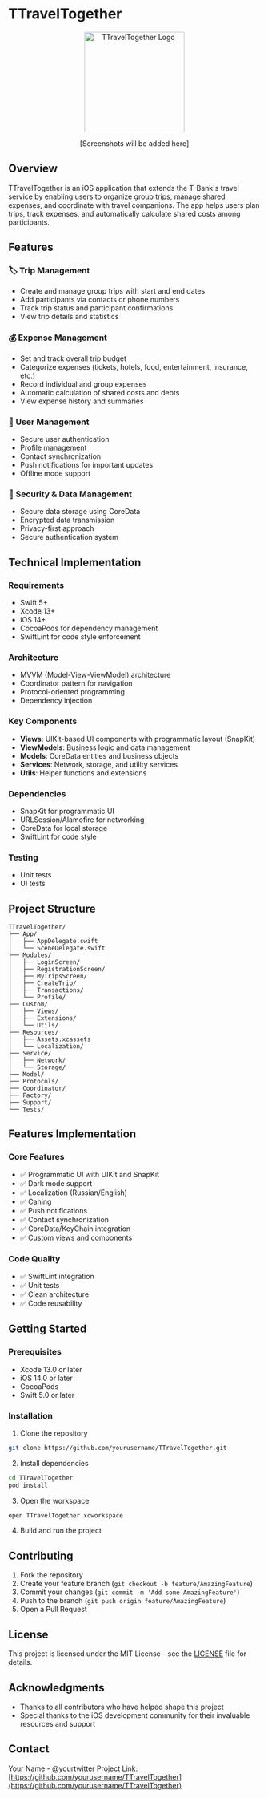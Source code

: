 # TTravelTogether

<div align="center">
  <img src="[Your App Icon]" alt="TTravelTogether Logo" width="200"/>
  
  [Screenshots will be added here]
</div>

## Overview

TTravelTogether is an iOS application that extends the T-Bank's travel service by enabling users to organize group trips, manage shared expenses, and coordinate with travel companions. The app helps users plan trips, track expenses, and automatically calculate shared costs among participants.

## Features

### 🏷️ Trip Management
- Create and manage group trips with start and end dates
- Add participants via contacts or phone numbers
- Track trip status and participant confirmations
- View trip details and statistics

### 💰 Expense Management
- Set and track overall trip budget
- Categorize expenses (tickets, hotels, food, entertainment, insurance, etc.)
- Record individual and group expenses
- Automatic calculation of shared costs and debts
- View expense history and summaries

### 👥 User Management
- Secure user authentication
- Profile management
- Contact synchronization
- Push notifications for important updates
- Offline mode support

### 🔐 Security & Data Management
- Secure data storage using CoreData
- Encrypted data transmission
- Privacy-first approach
- Secure authentication system

## Technical Implementation

### Requirements
- Swift 5+
- Xcode 13+
- iOS 14+
- CocoaPods for dependency management
- SwiftLint for code style enforcement

### Architecture
- MVVM (Model-View-ViewModel) architecture
- Coordinator pattern for navigation
- Protocol-oriented programming
- Dependency injection

### Key Components
- **Views**: UIKit-based UI components with programmatic layout (SnapKit)
- **ViewModels**: Business logic and data management
- **Models**: CoreData entities and business objects
- **Services**: Network, storage, and utility services
- **Utils**: Helper functions and extensions

### Dependencies
- SnapKit for programmatic UI
- URLSession/Alamofire for networking
- CoreData for local storage
- SwiftLint for code style

### Testing
- Unit tests
- UI tests

## Project Structure

```
TTravelTogether/
├── App/
│   ├── AppDelegate.swift
│   └── SceneDelegate.swift
├── Modules/
│   ├── LoginScreen/
│   ├── RegistrationScreen/
│   ├── MyTripsScreen/
│   ├── CreateTrip/
│   ├── Transactions/
│   └── Profile/
├── Custom/
│   ├── Views/
│   ├── Extensions/
│   └── Utils/
├── Resources/
│   ├── Assets.xcassets
│   └── Localization/
├── Service/
│   ├── Network/
│   └── Storage/
├── Model/
├── Protocols/
├── Coordinator/
├── Factory/
├── Support/
└── Tests/
```

## Features Implementation

### Core Features
- ✅ Programmatic UI with UIKit and SnapKit
- ✅ Dark mode support
- ✅ Localization (Russian/English)
- ✅ Cahing
- ✅ Push notifications
- ✅ Contact synchronization
- ✅ CoreData/KeyChain integration
- ✅ Custom views and components

### Code Quality
- ✅ SwiftLint integration
- ✅ Unit tests
- ✅ Clean architecture
- ✅ Code reusability

## Getting Started

### Prerequisites
- Xcode 13.0 or later
- iOS 14.0 or later
- CocoaPods
- Swift 5.0 or later

### Installation
1. Clone the repository
```bash
git clone https://github.com/yourusername/TTravelTogether.git
```

2. Install dependencies
```bash
cd TTravelTogether
pod install
```

3. Open the workspace
```bash
open TTravelTogether.xcworkspace
```

4. Build and run the project

## Contributing

1. Fork the repository
2. Create your feature branch (`git checkout -b feature/AmazingFeature`)
3. Commit your changes (`git commit -m 'Add some AmazingFeature'`)
4. Push to the branch (`git push origin feature/AmazingFeature`)
5. Open a Pull Request

## License

This project is licensed under the MIT License - see the [LICENSE](LICENSE) file for details.

## Acknowledgments

- Thanks to all contributors who have helped shape this project
- Special thanks to the iOS development community for their invaluable resources and support

## Contact

Your Name - [@yourtwitter](https://twitter.com/yourtwitter)
Project Link: [https://github.com/yourusername/TTravelTogether](https://github.com/yourusername/TTravelTogether)